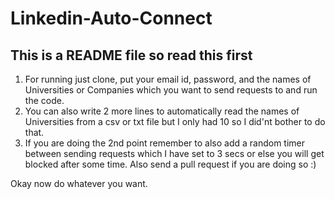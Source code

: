 # Linkedin-Auto-Connect
## This is a README file so read this first

1. For running just clone, put your email id, password, and the names of Universities or Companies which you want to send requests to and run the code.
2. You can also write 2 more lines to automatically read the names of Universities from a csv or txt file but I only had 10 so I did'nt bother to do that.
3. If you are doing the 2nd point remember to also add a random timer between sending requests which I have set to 3 secs or else you will get blocked after some time. Also send a pull request if you are doing so :)

Okay now do whatever you want.

